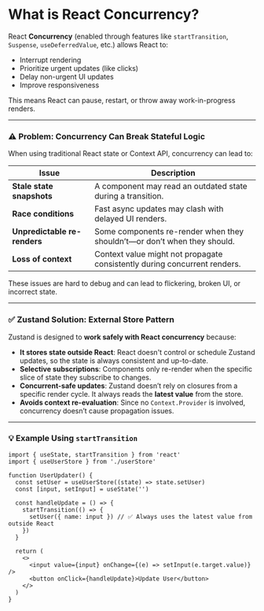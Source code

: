 # What is React Concurrency?

React **Concurrency** (enabled through features like `startTransition`, `Suspense`, `useDeferredValue`, etc.) allows React to:

- Interrupt rendering
- Prioritize urgent updates (like clicks)
- Delay non-urgent UI updates
- Improve responsiveness

This means React can pause, restart, or throw away work-in-progress renders.

---

### ⚠️ Problem: Concurrency Can Break Stateful Logic

When using traditional React state or Context API, concurrency can lead to:

| Issue                             | Description |
|----------------------------------|-------------|
| **Stale state snapshots**        | A component may read an outdated state during a transition. |
| **Race conditions**              | Fast async updates may clash with delayed UI renders. |
| **Unpredictable re-renders**     | Some components re-render when they shouldn’t—or don’t when they should. |
| **Loss of context**              | Context value might not propagate consistently during concurrent renders. |

These issues are hard to debug and can lead to flickering, broken UI, or incorrect state.

---

### ✅ Zustand Solution: External Store Pattern

Zustand is designed to **work safely with React concurrency** because:

- **It stores state outside React**: React doesn't control or schedule Zustand updates, so the state is always consistent and up-to-date.
- **Selective subscriptions**: Components only re-render when the specific slice of state they subscribe to changes.
- **Concurrent-safe updates**: Zustand doesn’t rely on closures from a specific render cycle. It always reads the **latest value** from the store.
- **Avoids context re-evaluation**: Since no `Context.Provider` is involved, concurrency doesn’t cause propagation issues.

---

### 💡 Example Using `startTransition`

```tsx
import { useState, startTransition } from 'react'
import { useUserStore } from './userStore'

function UserUpdater() {
  const setUser = useUserStore((state) => state.setUser)
  const [input, setInput] = useState('')

  const handleUpdate = () => {
    startTransition(() => {
      setUser({ name: input }) // ✅ Always uses the latest value from outside React
    })
  }

  return (
    <>
      <input value={input} onChange={(e) => setInput(e.target.value)} />
      <button onClick={handleUpdate}>Update User</button>
    </>
  )
}
```